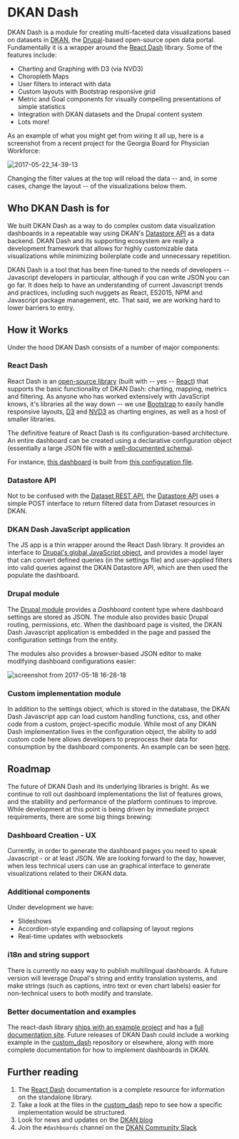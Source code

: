 # DKAN Dash

DKAN Dash is a module for creating multi-faceted data visualizations based on datasets in [DKAN](http://getdkan.com/), the [Drupal](https://www.drupal.org/)-based open-source open data portal. Fundamentally it is a wrapper around the [React Dash](https://github.com/NuCivic/react-dash) library. Some of the features include:

* Charting and Graphing with D3 (via NVD3)
* Choropleth Maps
* User filters to interact with data
* Custom layouts with Bootstrap responsive grid
* Metric and Goal components for visually compelling presentations of simple statistics
* Integration with DKAN datasets and the Drupal content system
* Lots more!

As an example of what you might get from wiring it all up, here is a screenshot from a recent project for the Georgia Board for Physician Workforce:

![2017-05-22_14-39-13](https://cloud.githubusercontent.com/assets/309671/26326915/5a69f55e-3f0b-11e7-99c3-a84e88d16f74.png)

Changing the filter values at the top will reload the data -- and, in some cases, change the layout -- of the visualizations below them.

## Who DKAN Dash is for
We built DKAN Dash as a way to do complex custom data visualization dashboards in a repeatable way using DKAN's [Datastore API](http://docs.getdkan.com/en/stable/apis/datastore-api.html) as a data backend. DKAN Dash and its supporting ecosystem are really a development framework that allows for highly customizable data visualizations while minimizing boilerplate code and unnecessary repetition. 

DKAN Dash is a tool that has been fine-tuned to the needs of developers -- Javascript developers in particular, although if you can write JSON you can go far. It does help to have an understanding of current Javascript trends and practices, including such nuggets as React, ES2015, NPM and Javascript package management, etc. That said, we are working hard to lower barriers to entry.

## How it Works

Under the hood DKAN Dash consists of a number of major components:

### React Dash

React Dash is an [open-source library](https://github.com/NuCivic/react-dash) (built with -- yes -- [React](https://facebook.github.io/react/)) that supports the basic functionality of DKAN Dash: charting, mapping, metrics and filtering. As anyone who has worked extensively with JavaScript knows,  it's libraries all the way down -- we use [Bootstrap](https://getbootstrap.com/) to easily handle responsive layouts, [D3](https://d3js.org/) and [NVD3](http://nvd3.org/) as charting engines, as well as a host of smaller libraries.

The definitive feature of React Dash is its configuration-based architecture. An entire dashboard can be created using a declarative configuration object (essentially a large JSON file with a [well-documented schema](https://react-dashboard.readthedocs.io/en/latest/development/settings.js.html)). 

For instance, [this dashboard](https://nucivic.github.io/react-dash/) is built from [this configuration file](https://github.com/NuCivic/react-dash/blob/0.6.12.8/examples/settings.js).

### Datastore API
Not to be confused with the [Dataset REST API](http://docs.getdkan.com/en/stable/apis/rest-api.html), the [Datastore API](http://docs.getdkan.com/en/stable/apis/datastore-api.html) uses a simple POST interface to return filtered data from Dataset resources in DKAN.

### DKAN Dash JavaScript application

The JS app is a thin wrapper around the React Dash library. It provides an interface to [Drupal's global JavaScript object](https://www.drupal.org/docs/7/api/javascript-api/javascript-api-overview), and provides a model layer that can convert defined queries (in the settings file) and user-applied filters into valid queries against the DKAN Datastore API, which are then used the populate the dashboard.

### Drupal module
The [Drupal module](https://github.com/NuCivic/dkan_dash) provides a _Dashboard_ content type where dashboard settings are stored as JSON. The module also provides basic Drupal routing, permissions, etc. When the dashboard page is visited, the DKAN Dash Javascript application is embedded in the page and passed the configuration settings from the entity.

The modules also provides a browser-based JSON editor to make modifying dashboard configurations easier:

![screenshot from 2017-05-18 16-28-18](https://cloud.githubusercontent.com/assets/309671/26248963/5df69bc8-3c72-11e7-947d-e1e232839c1a.png)

### Custom implementation module

In addition to the settings object, which is stored in the database, the DKAN Dash Javascript app can load custom handling functions, css, and other code from a custom, project-specific module. While most of any DKAN Dash implementation lives in the configuration object, the ability to add custom code here allows developers to preprocess their data for consumption by the dashboard components. An example can be seen [here](https://github.com/NuCivic/custom_dash).

## Roadmap

The future of DKAN Dash and its underlying libraries is bright. As we continue to roll out dashboard implementations the list of features grows, and the stability and performance of the platform continues to improve. While development at this point is being driven by immediate project requirements, there are some big things brewing:

### Dashboard Creation - UX
Currently, in order to generate the dashboard pages you need to speak Javascript - or at least JSON. We are looking forward to the day, however, when less technical users can use an graphical interface to generate visualizations related to their DKAN data.

### Additional components

Under development we have:

* Slideshows
* Accordion-style expanding and collapsing of layout regions
* Real-time updates with websockets

### i18n and string support

There is currently no easy way to publish multilingual dashboards. A future version will leverage Drupal's string and entity translation systems, and make strings (such as captions, intro text or even chart labels) easier for non-technical users to both modify and translate.

### Better documentation and examples

The react-dash library [ships with an example project](https://github.com/NuCivic/react-dash/tree/master/examples) and has a [full documentation site](https://react-dashboard.readthedocs.io). Future releases of DKAN Dash could include a working example in the [custom_dash](https://github.com/NuCivic/custom_dash) repository or elsewhere, along with more complete documentation for how to implement dashboards in DKAN.

## Further reading

1. The [React Dash](https://react-dashboard.readthedocs.io) documentation is a complete resource for information on the standalone library.
2. Take a look at the files in the [custom_dash](https://github.com/NuCivic/custom_dash) repo to see how a specific implementation would be structured.
3. Look for news and updates on the [DKAN blog](http://getdkan.com/blog/)
4. Join the `#dashboards` channel on the [DKAN Community Slack](https://dkansignup.herokuapp.com/)
